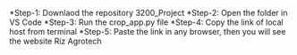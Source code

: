 *Step-1:
Downlaod the repository 3200_Project
*Step-2:
Open the folder in VS Code
*Step-3:
Run the crop_app.py file
*Step-4:
Copy the link of local host from terminal
*Step-5:
Paste the link in any browser, then you will see the website Riz Agrotech
